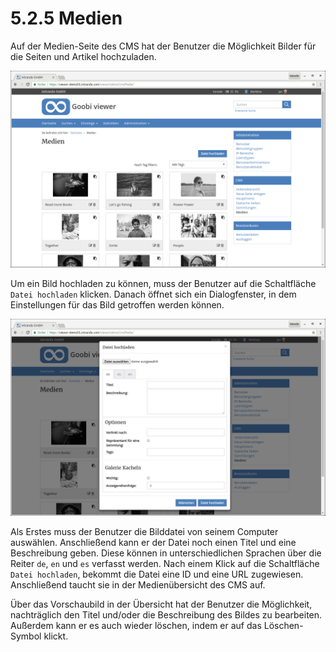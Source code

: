 # 5.2.5 Medien

Auf der Medien-Seite des CMS hat der Benutzer die Möglichkeit Bilder für die Seiten und Artikel hochzuladen.

![](../../.gitbook/assets/cms_medien.png)

Um ein Bild hochladen zu können, muss der Benutzer auf die Schaltfläche `Datei hochladen` klicken. Danach öffnet sich ein Dialogfenster, in dem Einstellungen für das Bild getroffen werden können.

![](../../.gitbook/assets/cms_medien_upload.png)

Als Erstes muss der Benutzer die Bilddatei von seinem Computer auswählen. Anschließend kann er der Datei noch einen Titel und eine Beschreibung geben. Diese können in unterschiedlichen Sprachen über die Reiter `de`, `en` und `es` verfasst werden. Nach einem Klick auf die Schaltfläche `Datei hochladen`, bekommt die Datei eine ID und eine URL zugewiesen. Anschließend taucht sie in der Medienübersicht des CMS auf.

Über das Vorschaubild in der Übersicht hat der Benutzer die Möglichkeit, nachträglich den Titel und/oder die Beschreibung des Bildes zu bearbeiten. Außerdem kann er es auch wieder löschen, indem er auf das Löschen-Symbol klickt.

